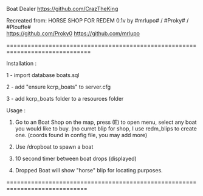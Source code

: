 Boat Dealer
https://github.com/CrazTheKing

Recreated from:
HORSE SHOP FOR REDEM 0.1v by #mrlupo# / #Proky# / #Plouffe#  
https://github.com/Proky0
https://github.com/mrlupo


==============================================================================

Installation :

1 - import database boats.sql

2 - add "ensure kcrp_boats" to server.cfg

3 - add kcrp_boats folder to a resources folder


Usage : 

1. Go to an Boat Shop on the map, press (E) to open menu, select any boat you would like to buy.
(no curret blip for shop, I use redm_blips to create one. (coords found in config file, you may add more)

2. Use /dropboat to spawn a boat

3. 10 second timer between boat drops (displayed)

4. Dropped Boat will show "horse" blip for locating purposes.

=============================================================================
